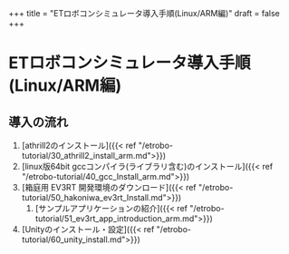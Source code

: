 +++
title = "ETロボコンシミュレータ導入手順(Linux/ARM編)"
draft = false
+++
# ETロボコンシミュレータ導入手順(Linux/ARM編)



## 導入の流れ

1. [athrill2のインストール]({{< ref "/etrobo-tutorial/30_athrill2_install_arm.md">}})
1. [linux版64bit gccコンパイラ(ライブラリ含む)のインストール]({{< ref "/etrobo-tutorial/40_gcc_Install_arm.md">}})
1. [箱庭用 EV3RT 開発環境のダウンロード]({{< ref "/etrobo-tutorial/50_hakoniwa_ev3rt_Install.md">}})
    1. [サンプルアプリケーションの紹介]({{< ref "/etrobo-tutorial/51_ev3rt_app_introduction_arm.md">}})
1. [Unityのインストール・設定]({{< ref "/etrobo-tutorial/60_unity_install.md">}})



